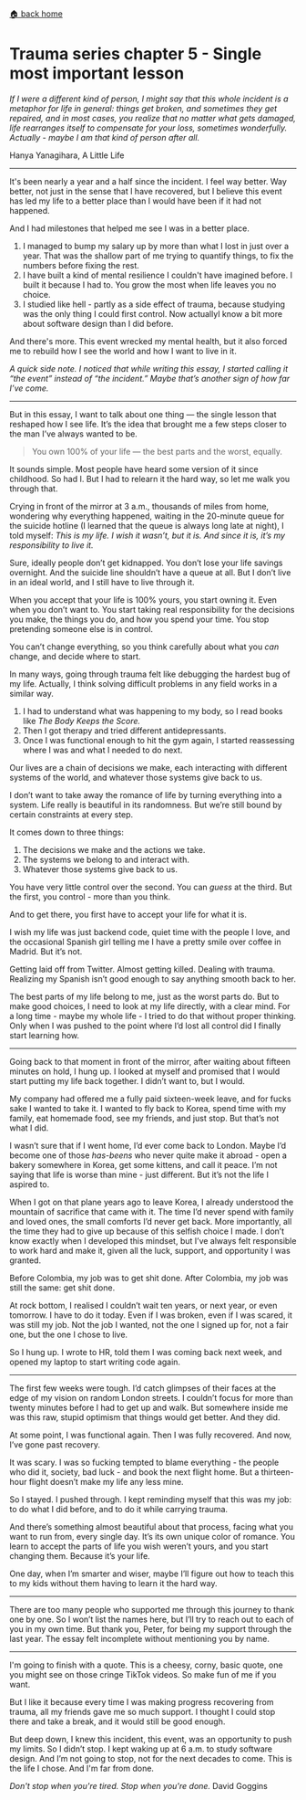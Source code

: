 [🏠 back home](/blog?home)

# **Trauma series chapter 5 - Single most important lesson**

*If I were a different kind of person, I might say that this whole incident is a metaphor for life in general: things get broken, and sometimes they get repaired, and in most cases, you realize that no matter what gets damaged, life rearranges itself to compensate for your loss, sometimes wonderfully.*
*Actually - maybe I am that kind of person after all.*

Hanya Yanagihara, A Little Life

---

It's been nearly a year and a half since the incident. I feel way better. Way better, not just in the sense that I have recovered, but I believe this event has led my life to a better place than I would have been if it had not happened.

And I had milestones that helped me see I was in a better place.
1. I managed to bump my salary up by more than what I lost in just over a year. That was the shallow part of me trying to quantify things, to fix the numbers before fixing the rest.
2. I have built a kind of mental resilience I couldn't have imagined before. I built it because I had to. You grow the most when life leaves you no choice.
3. I studied like hell - partly as a  side effect of trauma, because studying was the only thing I could first control. Now  actuallyI know a bit more about software design than I did before.

And there's more. This event wrecked my mental health, but it also forced me to rebuild how I see the world and how I want to live in it.

*A quick side note. I noticed that while writing this essay, I started calling it “the event” instead of “the incident.” Maybe that’s another sign of how far I’ve come.*

---

But in this essay, I want to talk about one thing — the single lesson that reshaped how I see life. It’s the idea that brought me a few steps closer to the man I’ve always wanted to be.

> You own 100% of your life — the best parts and the worst, equally.

It sounds simple. Most people have heard some version of it since childhood. So had I. But I had to relearn it the hard way, so let me walk you through that.

Crying in front of the mirror at 3 a.m., thousands of miles from home, wondering why everything happened, waiting in the 20-minute queue for the suicide hotline (I learned that the queue is always long late at night), I told myself: _This is my life. I wish it wasn’t, but it is. And since it is, it’s my responsibility to live it._

Sure, ideally people don’t get kidnapped. You don’t lose your life savings overnight. And the suicide line shouldn’t have a queue at all. But I don’t live in an ideal world, and I still have to live through it.

When you accept that your life is 100% yours, you start owning it. Even when you don’t want to. You start taking real responsibility for the decisions you make, the things you do, and how you spend your time. You stop pretending someone else is in control.

You can’t change everything, so you think carefully about what you _can_ change, and decide where to start.

In many ways, going through trauma felt like debugging the hardest bug of my life. Actually, I think solving difficult problems in any field works in a similar way.

1. I had to understand what was happening to my body, so I read books like _The Body Keeps the Score._
2. Then I got therapy and tried different antidepressants.
3. Once I was functional enough to hit the gym again, I started reassessing where I was and what I needed to do next.


Our lives are a chain of decisions we make, each interacting with different systems of the world, and whatever those systems give back to us.

I don’t want to take away the romance of life by turning everything into a system. Life really is beautiful in its randomness. But we’re still bound by certain constraints at every step.

It comes down to three things:

1. The decisions we make and the actions we take.
2. The systems we belong to and interact with.
3. Whatever those systems give back to us.

You have very little control over the second. You can _guess_ at the third. But the first, you control  - more than you think.

And to get there, you first have to accept your life for what it is.

I wish my life was just backend code, quiet time with the people I love, and the occasional Spanish girl telling me I have a pretty smile over coffee in Madrid. But it’s not.

Getting laid off from Twitter. Almost getting killed. Dealing with trauma. Realizing my Spanish isn’t good enough to say anything smooth back to her.

The best parts of my life belong to me, just as the worst parts do. But to make good choices, I need to look at my life directly, with a clear mind. For a long time - maybe my whole life - I tried to do that without proper thinking. Only when I was pushed to the point where I’d lost all control did I finally start learning how.


---

Going back to that moment in front of the mirror, after waiting about fifteen minutes on hold, I hung up. I looked at myself and promised that I would start putting my life back together. I didn’t want to, but I would.

My company had offered me a fully paid sixteen-week leave, and for fucks sake I wanted to take it. I wanted to fly back to Korea, spend time with my family, eat homemade food, see my friends, and just stop. But that’s not what I did.

I wasn’t sure that if I went home, I’d ever come back to London. Maybe I’d become one of those _has-beens_ who never quite make it abroad - open a bakery somewhere in Korea, get some kittens, and call it peace. I’m not saying that life is worse than mine - just different. But it’s not the life I aspired to.

When I got on that plane years ago to leave Korea, I already understood the mountain of sacrifice that came with it. The time I’d never spend with family and loved ones, the small comforts I’d never get back. More importantly, all the time they had to give up because of this selfish choice I made. I don’t know exactly when I developed this mindset, but I’ve always felt responsible to work hard and make it, given all the luck, support, and opportunity I was granted.

Before Colombia, my job was to get shit done. After Colombia, my job was still the same: get shit done.

At rock bottom, I realised I couldn’t wait ten years, or next year, or even tomorrow. I have to do it today. Even if I was broken, even if I was scared, it was still my job. Not the job I wanted, not the one I signed up for, not a fair one, but the one I chose to live.

So I hung up. I wrote to HR, told them I was coming back next week, and opened my laptop to start writing code again.

---

The first few weeks were tough. I’d catch glimpses of their faces at the edge of my vision on random London streets. I couldn’t focus for more than twenty minutes before I had to get up and walk. But somewhere inside me was this raw, stupid optimism that things would get better. And they did.

At some point, I was functional again. Then I was fully recovered. And now, I’ve gone past recovery.

It was scary. I was so fucking tempted to blame everything - the people who did it, society, bad luck - and book the next flight home. But a thirteen-hour flight doesn’t make my life any less mine.

So I stayed. I pushed through. I kept reminding myself that this was my job: to do what I did before, and to do it while carrying trauma.

And there’s something almost beautiful about that process, facing what you want to run from, every single day. It’s its own unique color of romance. You learn to accept the parts of life you wish weren’t yours, and you start changing them. Because it’s your life.

One day, when I’m smarter and wiser, maybe I’ll figure out how to teach this to my kids without them having to learn it the hard way.

---


There are too many people who supported me through this journey to thank one by one. So I won’t list the names here, but I’ll try to reach out to each of you in my own time.
But thank you, Peter, for being my support through the last year. The essay felt incomplete without mentioning you by name.


---

I'm going to finish with a quote.
This is a cheesy, corny, basic quote, one you might see on those cringe TikTok videos. So make fun of me if you want.

But I like it because every time I was making progress recovering from trauma, all my friends gave me so much support. I thought I could stop there and take a break, and it would still be good enough.

But deep down, I knew this incident, this event, was an opportunity to push my limits. So I didn’t stop. I kept waking up at 6 a.m. to study
software design. And I’m not going to stop, not for the next decades to come. This is the life I chose. And I'm far from done.

*Don't stop when you're tired. Stop when you're done.*
David Goggins

